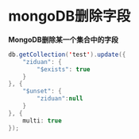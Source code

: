 # mongoDB删除字段

**MongoDB删除某一个集合中的字段**

```java
db.getCollection('test').update({
    "ziduan": {
        "$exists": true
    }
}, {
    "$unset": {
        "ziduan":null
    }
}, {
    multi: true
});
```

